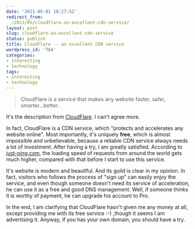 ```yaml
---
date: '2011-05-01 10:27:52'
redirect_from:
  /2011/05/cloudflare-an-excellent-cdn-service/
layout: post
slug: cloudflare-an-excellent-cdn-service
status: publish
title: CloudFlare -- an excellent CDN service
wordpress_id: '784'
categories:
- interesting
- technology
tags:
- interesting
- technology
---
```


> CloudFlare is a service that makes any website faster, safer, smarter...better. 



It's the description from [CloudFlare](https://www.cloudflare.com/). I can't agree more.

In fact, CloudFlare is a CDN service, which "protects and accelerates any website online". Most importantly, it's uniquely **free**, which is almost impossible and unbelievable, because a reliable CDN service always needs a lot of investment.
After having a try, I am greatly satisfied. According to [just-ping.com](http://just-ping.com/), the loading speed of requests from around the world gets much higher, compared with that before I start to use this service.

It's website is modern and beautiful. And its guild is clear in my opinion. In fact, visitors who follows the process of "sign up" can easily enjoy the service, and even though someone doesn't need its service of acceleration, he can use it as a free and good DNS management. Well, if someone thinks it is worthy of payment, he can upgrade his account to Pro.

In the end, I am clarifying that CloudFlare hasn't given me any money at all, except providing me with its free service :-) ,though it seems I am advertising it. Anyway, if you has your own domain, you should have a try.
